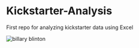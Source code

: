 # Kickstarter-Analysis
First repo for analyzing kickstarter data using Excel


![billary blinton](https://user-images.githubusercontent.com/60283799/167959489-4fa7e893-4f9c-451e-ac65-d8043bacd8a5.jpeg)
